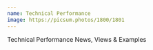 ```yaml
---
name: Technical Performance
image: https://picsum.photos/1800/1801
---
```

Technical Performance News, Views & Examples
